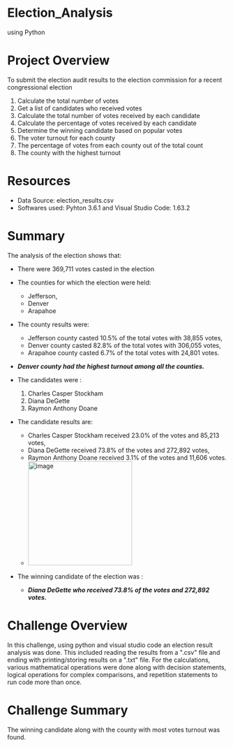 # Election_Analysis
 using Python

# Project Overview
To submit the election audit results to the election commission for a recent congressional election
1. Calculate the total number of votes
2. Get a list of candidates who received votes
3. Calculate the total number of votes received by each candidate
4. Calculate the percentage of votes received by each candidate
5. Determine the winning candidate based on popular votes
6. The voter turnout for each county
7. The percentage of votes from each county out of the total count
8. The county with the highest turnout

# Resources
- Data Source: election_results.csv
- Softwares used: Pyhton 3.6.1 and Visual Studio Code: 1.63.2

# Summary
The analysis of the election shows that:
 - There were 369,711 votes casted in the election
 - The counties for which the election were held: 
    - Jefferson,
    - Denver
    - Arapahoe
 - The county results were:
    - Jefferson county casted 10.5% of the total votes with 38,855 votes, 
    - Denver county casted 82.8% of the total votes with 306,055 votes, 
    - Arapahoe county casted 6.7% of the total votes with 24,801 votes.
 - ***Denver county had the highest turnout among all the counties.***  
 - The candidates were :
    1. Charles Casper Stockham
    2. Diana DeGette
    3. Raymon Anthony Doane
- The candidate results are: 
  - Charles Casper Stockham received 23.0% of the votes and 85,213 votes,
  - Diana DeGette received 73.8% of the votes and 272,892 votes,
  - Raymon Anthony Doane received 3.1% of the votes and 11,606 votes.
  - <img width="238" alt="image" src="https://user-images.githubusercontent.com/94858846/150183221-f266ec13-51d2-4375-b1a7-33f1c4e40105.png">


- The winning candidate of the election was :
  - ***Diana DeGette who received 73.8% of the votes and 272,892 votes.*** 

# Challenge Overview
In this challenge, using python and visual studio code an election result analysis was done. This included reading the results from a ".csv" file and ending with printing/storing results on a ".txt" file.  For the calculations, various mathematical operations were done along with decision statements, logical operations for complex comparisons, and repetition statements to run code more than once.

# Challenge Summary 
The winning candidate along with the county with most votes turnout was found.  
